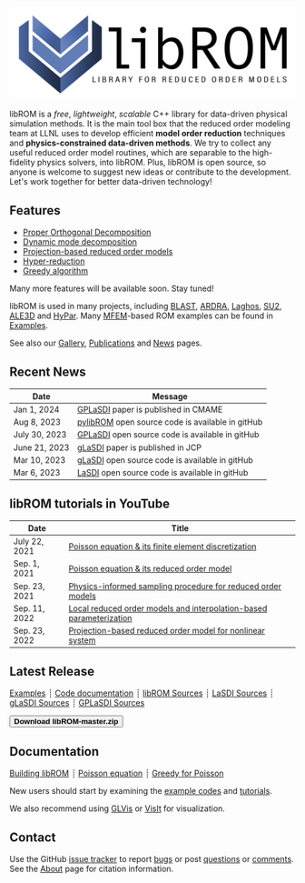 <div class="col-md-6" markdown="1">

[![libROM logo](img/logo-libROM2.png)](gallery.md)

libROM is a _free_, _lightweight_, _scalable_ C++ library for data-driven
physical simulation methods.  It is the main tool box that the reduced order
modeling team at LLNL uses to develop efficient **model order reduction**
techniques and **physics-constrained data-driven methods**. We try to collect
any useful reduced order model routines, which are separable to the
high-fidelity physics solvers, into libROM. Plus, libROM is open source, so
anyone is welcome to suggest new ideas or contribute to the development. Let's
work together for better data-driven technology!

## Features

* [Proper Orthogonal Decomposition](features.md#proper-orthogonal-decomposition)
* [Dynamic mode decomposition](features.md#dynamic-mode-decomposition)
* [Projection-based reduced order models](features.md#projection-based-reduced-order-model)
* [Hyper-reduction](features.md#hyper-reduction)
* [Greedy algorithm](features.md#greedy-sampling-algorithm)

Many more features will be available soon. Stay tuned!

libROM is used in many projects, including
[BLAST](http://www.llnl.gov/casc/blast),
[ARDRA](https://computing.llnl.gov/projects/ardra-scaling-up-sweep-transport-algorithms),
[Laghos](https://github.com/CEED/Laghos/tree/rom), 
[SU2](https://su2code.github.io/),
[ALE3D](https://wci.llnl.gov/simulation/computer-codes/ale3d)
and [HyPar](http://hypar.github.io/a00126.html). Many [MFEM](https://mfem.org)-based ROM
examples can be found in [Examples](examples.md).

See also our [Gallery](gallery.md), [Publications](publications.md) and
[News](news.md) pages.

</div><div class="col-md-6 news-table" markdown="1">


## Recent News

Date         | Message
------------ | -----------------------------------------------------------------
Jan 1, 2024 | [GPLaSDI](https://doi.org/10.1016/j.cma.2023.116535) paper is published in CMAME
Aug 8, 2023 | [pylibROM](https://github.com/LLNL/pylibROM) open source code is available in gitHub
July 30, 2023 | [GPLaSDI](https://github.com/LLNL/GPLaSDI) open source code is available in gitHub
June 21, 2023 | [gLaSDI](https://authors.elsevier.com/c/1hHaB508HwNZf) paper is published in JCP
Mar 10, 2023 | [gLaSDI](https://github.com/LLNL/gLaSDI) open source code is available in gitHub
Mar 6, 2023 | [LaSDI](https://github.com/LLNL/LaSDI) open source code is available in gitHub

## libROM tutorials in YouTube
Date         | Title
------------ | -----------------------------------------------------------------
July 22, 2021| [Poisson equation & its finite element discretization](https://youtu.be/YaZPtlbGay4)
Sep. 1, 2021| [Poisson equation & its reduced order model](https://youtu.be/YlFrBP31riA)
Sep. 23, 2021| [Physics-informed sampling procedure for reduced order models](https://youtu.be/A5JlIXRHxrI)
Sep. 11, 2022| [Local reduced order models and interpolation-based parameterization](https://youtu.be/KLyWZQRZ4hU)
Sep. 23, 2022| [Projection-based reduced order model for nonlinear system](https://youtu.be/EfoeOltd9Fo)

## Latest Release

[Examples](examples.md)
┊ [Code documentation](https://librom.readthedocs.io/en/latest/index.html)
┊ [libROM Sources](https://github.com/LLNL/libROM)
┊ [LaSDI Sources](https://github.com/LLNL/LaSDI)
┊ [gLaSDI Sources](https://github.com/LLNL/gLaSDI)
┊ [GPLaSDI Sources](https://github.com/LLNL/GPLaSDI)

[<button type="button" class="btn btn-success">
**Download libROM-master.zip**
</button>](https://github.com/LLNL/libROM/archive/refs/heads/master.zip)

<!---
[Older releases](download.md) ┊ [Python wrapper](https://github.com/mfem/PylibROM)
-->

## Documentation

[Building libROM](building.md)
┊ [Poisson equation](poisson.md)
┊ [Greedy for Poisson](poisson_greedy.md)

New users should start by examining the [example codes](examples.md) and
[tutorials](poisson.md).

We also recommend using [GLVis](http://glvis.org) or
[VisIt](https://visit-dav.github.io/visit-website/) for visualization.


## Contact

Use the GitHub [issue tracker](https://github.com/LLNL/libROM/issues)
to report [bugs](https://github.com/LLNL/libROM/issues/new?labels=bug)
or post [questions](https://github.com/LLNL/libROM/issues/new?labels=question)
or [comments](https://github.com/LLNL/libROM/issues/new?labels=comments).
See the [About](about.md) page for citation information.


</div>

<div class="col-md-12"></div>
